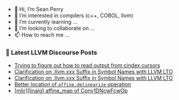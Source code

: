 - 👋 Hi, I’m Sean Perry
- 👀 I’m interested in compilers (c++, COBOL, llvm)
- 🌱 I’m currently learning ...
- 💞️ I’m looking to collaborate on ...
- 📫 How to reach me ...

<!---
s66perry/s66perry is a ✨ special ✨ repository because its `README.md` (this file) appears on your GitHub profile.
You can click the Preview link to take a look at your changes.
--->
### 📕 Latest LLVM Discourse Posts

<!-- DISCOURSE-LLVM:START -->
- [Trying to figure out how to read output from cindex cursors](https://discourse.llvm.org/t/trying-to-figure-out-how-to-read-output-from-cindex-cursors/80661#post_1)
- [Clarification on .llvm.xxx Suffix in Symbol Names with LLVM LTO](https://discourse.llvm.org/t/clarification-on-llvm-xxx-suffix-in-symbol-names-with-llvm-lto/80658#post_2)
- [Clarification on .llvm.xxx Suffix in Symbol Names with LLVM LTO](https://discourse.llvm.org/t/clarification-on-llvm-xxx-suffix-in-symbol-names-with-llvm-lto/80658#post_1)
- [Better location of `affine.delinearize` operation](https://discourse.llvm.org/t/better-location-of-affine-delinearize-operation/80565#post_12)
- [[mlir][linalg] affine_map of Conv1DNcwFcwOp](https://discourse.llvm.org/t/mlir-linalg-affine-map-of-conv1dncwfcwop/80470#post_2)
<!-- DISCOURSE-LLVM:END -->
